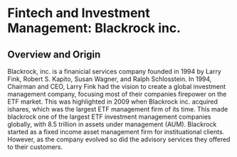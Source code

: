 # Fintech and Investment Management: Blackrock inc.
## Overview and Origin
Blackrock, inc. is a finanicial services company founded in 1994 by Larry Fink, Robert S. Kapito, Susan Wagner, and Ralph Schlosstein.
In 1994, Chairman and CEO, Larry Fink had the vision to create a global investment management company, focusing most of their companies firepower on the ETF market. This was highlighted in 2009 when Blackrock inc. acquired ishares, which was the largest ETF management firm of its time. This made blackrock one of the largest ETF investment management companies globally, with 8.5 trillion in assets under management (AUM).
Blackrock started as a fixed income asset management firm for instituational clients. However, as the company evolved so did the advisory services they offered to their customers. 
